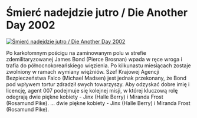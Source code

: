 Śmierć nadejdzie jutro / Die Another Day 2002 
=============
[![Śmierć nadejdzie jutro / Die Another Day 2002 ](http://vidos.pl/images/player.gif)](http://vidos.pl/mierc-nadejdzie-jutro-die-another-day-2002)

 Po karkołomnym pościgu na zaminowanym polu w strefie zdemilitaryzowanej James Bond (Pierce Brosnan) wpada w ręce wroga i trafia do północnokoreańskiego więzienia. Po kilkunastu miesiącach zostaje zwolniony w ramach wymiany więźniów. Szef Krajowej Agencji Bezpieczeństwa Falco (Michael Madsen) jest jednak przekonany, że Bond pod wpływem tortur zdradził swych towarzyszy. Aby odzyskać dobre imię i licencję, agent 007 podejmuje się kolejnej misji, w której kluczową rolę odegrają dwie piękne kobiety - Jinx (Halle Berry) i Miranda Frost (Rosamund Pike).  ... dwie piękne kobiety - Jinx (Halle Berry) i Miranda Frost (Rosamund Pike).
